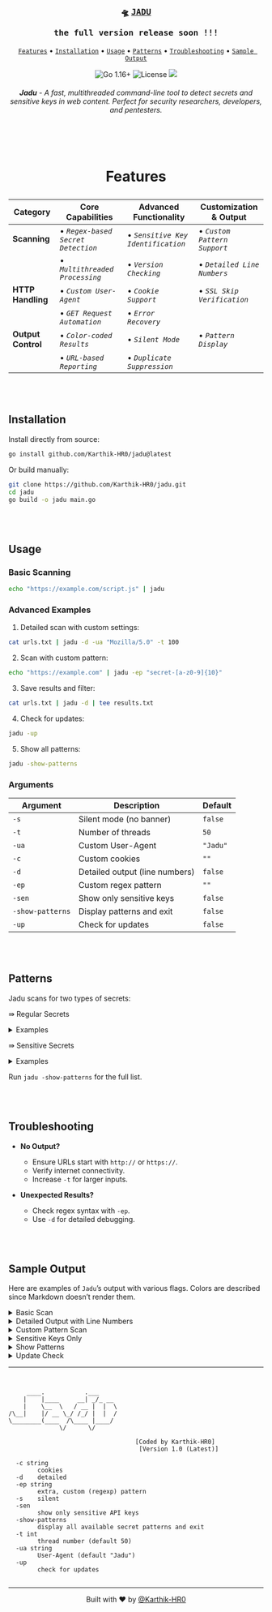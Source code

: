 
<div align="center">

<h3>
  <b>
  🛸 <kbd><a href="https://github.com/Karthik-HR0/jadu">JADU</a></kbd>
    
  <kbd>the full version release soon !!! </kbd>
  </b>
</h3>

</div>

<div align="center">
  
  <a href="#features">`Features`</a> •
  <a href="#installation">`Installation`</a> •
  <a href="#usage">`Usage`</a> •
  <a href="#patterns">`Patterns`</a> •
  <a href="#troubleshooting">`Troubleshooting`</a> •
  <a href="#sample-output">`Sample Output`</a>

</div> 

<p align="center">
  <img src="https://img.shields.io/badge/go-1.16+-blue.svg" alt="Go 1.16+">
  <img src="https://img.shields.io/badge/license-MIT-green.svg" alt="License">
  <a href="https://twitter.com/KarthikHR0"><img src="https://img.shields.io/twitter/follow/KarthikHR0.svg?logo=X"></a>
</p>

<h6 align="center">
  <b>Jadu</b> - A fast, multithreaded command-line tool to detect secrets and sensitive keys in web content. Perfect for security researchers, developers, and pentesters.
</h6>

<br>
<br>

<h1 align="center">
  
  Features

</h1>

<div align="center">
  
| Category             | Core Capabilities                     | Advanced Functionality              | Customization & Output          |
|----------------------|---------------------------------------|-------------------------------------|-------------------------------|
| **Scanning**         | • _`Regex-based Secret Detection`_   | • _`Sensitive Key Identification`_ | • _`Custom Pattern Support`_ |
|                      | • _`Multithreaded Processing`_       | • _`Version Checking`_             | • _`Detailed Line Numbers`_  |
| **HTTP Handling**    | • _`Custom User-Agent`_              | • _`Cookie Support`_               | • _`SSL Skip Verification`_  |
|                      | • _`GET Request Automation`_         | • _`Error Recovery`_               |                              |
| **Output Control**   | • _`Color-coded Results`_            | • _`Silent Mode`_                  | • _`Pattern Display`_        |
|                      | • _`URL-based Reporting`_            | • _`Duplicate Suppression`_        |                              |

</div>

<br>
<br>

## Installation

Install directly from source:

```bash
go install github.com/Karthik-HR0/jadu@latest
```

Or build manually:
```bash
git clone https://github.com/Karthik-HR0/jadu.git
cd jadu
go build -o jadu main.go
```

<br>
<br>

## Usage

### Basic Scanning
```bash
echo "https://example.com/script.js" | jadu
```

### Advanced Examples
1. Detailed scan with custom settings:
```bash
cat urls.txt | jadu -d -ua "Mozilla/5.0" -t 100
```

2. Scan with custom pattern:
```bash
echo "https://example.com" | jadu -ep "secret-[a-z0-9]{10}"
```

3. Save results and filter:
```bash
cat urls.txt | jadu -d | tee results.txt
```

4. Check for updates:
```bash
jadu -up
```

5. Show all patterns:
```bash
jadu -show-patterns
```

<h3>Arguments</h3>

<table>
  <thead>
    <tr>
      <th>Argument</th>
      <th>Description</th>
      <th>Default</th>
    </tr>
  </thead>
  <tbody>
    <tr>
      <td><code>-s</code></td>
      <td>Silent mode (no banner)</td>
      <td><code>false</code></td>
    </tr>
    <tr>
      <td><code>-t</code></td>
      <td>Number of threads</td>
      <td><code>50</code></td>
    </tr>
    <tr>
      <td><code>-ua</code></td>
      <td>Custom User-Agent</td>
      <td><code>"Jadu"</code></td>
    </tr>
    <tr>
      <td><code>-c</code></td>
      <td>Custom cookies</td>
      <td><code>""</code></td>
    </tr>
    <tr>
      <td><code>-d</code></td>
      <td>Detailed output (line numbers)</td>
      <td><code>false</code></td>
    </tr>
    <tr>
      <td><code>-ep</code></td>
      <td>Custom regex pattern</td>
      <td><code>""</code></td>
    </tr>
    <tr>
      <td><code>-sen</code></td>
      <td>Show only sensitive keys</td>
      <td><code>false</code></td>
    </tr>
    <tr>
      <td><code>-show-patterns</code></td>
      <td>Display patterns and exit</td>
      <td><code>false</code></td>
    </tr>
    <tr>
      <td><code>-up</code></td>
      <td>Check for updates</td>
      <td><code>false</code></td>
    </tr>
  </tbody>
</table>

<br>
<br>

## Patterns

Jadu scans for two types of secrets:

⇛ Regular Secrets
<details>
<summary>Examples</summary>

```plaintext
- Basic Auth Credential: Basic [A-Za-z0-9+/]{15}
- Slack Token: xox[p|b|o|a]-[0-9]{12}-[0-9]{12}-[0-9]{12}-[a-z0-9]{32}
```
</details>

⇛ Sensitive Secrets
<details>
<summary>Examples</summary>

```plaintext
- Google API Key: AIza[0-9A-Za-z-_]{35}
- AWS Access Key ID: AKIA[0-9A-Z]{16}
- AWS Secret Access Key: [A-Za-z0-9/+=]{40}
- GitHub Personal Access Token: ghp_[0-9A-Za-z]{36}
```
</details>

Run `jadu -show-patterns` for the full list.

<br>
<br>

## Troubleshooting

- **No Output?**
  - Ensure URLs start with `http://` or `https://`.
  - Verify internet connectivity.
  - Increase `-t` for larger inputs.

- **Unexpected Results?**
  - Check regex syntax with `-ep`.
  - Use `-d` for detailed debugging.

<br>
<br>

## Sample Output

Here are examples of `Jadu`’s output with various flags. Colors are described since Markdown doesn’t render them.

<details>
<summary>Basic Scan</summary>

Command:
```bash
echo "https://example.com/script.js" | jadu
```

Output:
```
[+] https://example.com/script.js [Slack Token] [xoxb-123456789012-123456789012-123456789012-abcdef1234567890abcdef1234567890] (Green)
[+] https://example.com/script.js [Google API Key] [AIzaSyD_1234567890abcdef1234567890abc] (Red)
```

- Green: Regular secrets.
- Red: Sensitive secrets.
</details>

<details>
<summary>Detailed Output with Line Numbers</summary>

Command:
```bash
echo "https://example.com/script.js" | jadu -d
```

Output:
```
[*] Processing URL: https://example.com/script.js (Yellow)
[+] https://example.com/script.js [Basic Auth Credential] [Basic YWRtaW46cGFzc3dvcmQ=] [Line: 15] (Green)
[+] https://example.com/script.js [AWS Access Key ID] [AKIA1234567890ABCDEF] [Line: 42] (Red)
```

- Yellow: Info message.
- Green/Red: Secrets with line numbers.
</details>

<details>
<summary>Custom Pattern Scan</summary>

Command:
```bash
echo "https://example.com" | jadu -ep "secret-[a-z0-9]{10}"
```

Output:
```
[+] https://example.com [Custom Pattern] [secret-abc123xyz9] (Green)
```

- Custom matches shown as regular secrets.
</details>

<details>
<summary>Sensitive Keys Only</summary>

Command:
```bash
cat urls.txt | jadu -sen
```

Input (`urls.txt`):
```
https://example.com/script.js
https://test.com/config.js
```

Output:
```
[+] https://example.com/script.js [AWS Secret Access Key] [abcd1234/567890efghijklmn+opqrstuvwx==] (Red)
[+] https://test.com/config.js [GitHub Personal Access Token] [ghp_1234567890abcdef1234567890abcdefghijkl] (Red)
```

- Only sensitive secrets displayed.
</details>

<details>
<summary>Show Patterns</summary>

Command:
```bash
jadu -show-patterns
```

Output:
```
Regular Secret Patterns:
╒==============================╤=====================================================================================================╕
│ Name                         │ Pattern                                                                                            │
╞==============================╪=====================================================================================================╡
│ Basic Auth Credential        │ Basic [A-Za-z0-9+/]{15}                                                                           │
├──────────────────────────────┼────────────────────────────────────────────────────────────────────────────────────────────────────┤
│ Slack Token                  │ (xox[p|b|o|a]-[0-9]{12}-[0-9]{12}-[0-9]{12}-[a-z0-9]{32})                                        │
╘==============================╧=====================================================================================================╛

Sensitive Secret Patterns:
╒==============================╤=====================================================================================================╕
│ Name                         │ Pattern                                                                                            │
╞==============================╪=====================================================================================================╡
│ Google API Key               │ AIza[0-9A-Za-z-_]{35}                                                                             │
├──────────────────────────────┼────────────────────────────────────────────────────────────────────────────────────────────────────┤
│ AWS Access Key ID            │ AKIA[0-9A-Z]{16}                                                                                  │
├──────────────────────────────┼────────────────────────────────────────────────────────────────────────────────────────────────────┤
│ AWS Secret Access Key        │ [A-Za-z0-9/+=]{40}                                                                                │
├──────────────────────────────┼────────────────────────────────────────────────────────────────────────────────────────────────────┤
│ GitHub Personal Access Token │ ghp_[0-9A-Za-z]{36}                                                                               │
╘==============================╧=====================================================================================================╛
```

- Full pattern list in tables.
</details>

<details>
<summary>Update Check</summary>

Command:
```bash
jadu -up
```

Output (if up-to-date):
```
[+] Version 1.0 is the latest version (Green)
```

Output (if outdated):
```
[-] Version 1.0 is outdated. Latest version is 1.1 (Red)
```

Output (if check fails):
```
[-] Could not check version: unknown (error checking version) (Yellow)
```

- Version status feedback.
</details>

---

```


     ____.           .___     
    |    |____     __| _/_ __ 
    |    \__  \   / __ |  |  \
/\__|    |/ __ \_/ /_/ |  |  /
\________(____  /\____ |____/ 
              \/      \/      

                                   [Coded by Karthik-HR0]
                                    [Version 1.0 (Latest)]

  -c string
        cookies
  -d    detailed
  -ep string
        extra, custom (regexp) pattern
  -s    silent
  -sen
        show only sensitive API keys
  -show-patterns
        display all available secret patterns and exit
  -t int
        thread number (default 50)
  -ua string
        User-Agent (default "Jadu")
  -up
        check for updates
                               

```

---

<p align="center">
Built with ❤️ by <a href="https://github.com/Karthik-HR0">@Karthik-HR0</a>
</p>
